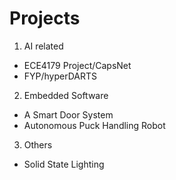 # Projects
1) AI related
- ECE4179 Project/CapsNet
- FYP/hyperDARTS
2) Embedded Software
- A Smart Door System
- Autonomous Puck Handling Robot
3) Others
- Solid State Lighting
